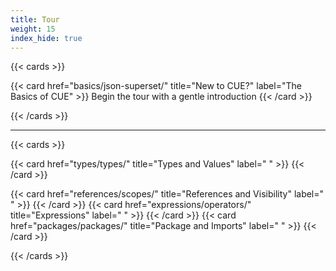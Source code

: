 ```yaml
---
title: Tour
weight: 15
index_hide: true
---
```


{{< cards >}}

{{< card href="basics/json-superset/" title="New to CUE?" label="The Basics of CUE" >}}
  Begin the tour with a gentle introduction
{{< /card >}}

{{< /cards >}}

<hr>

{{< cards >}}

{{< card href="types/types/" title="Types and Values" label=" " >}}
{{< /card >}}

{{< card href="references/scopes/" title="References and Visibility" label=" " >}}
{{< /card >}}
{{< card href="expressions/operators/" title="Expressions" label=" " >}}
{{< /card >}}
{{< card href="packages/packages/" title="Package and Imports" label=" " >}}
{{< /card >}}

{{< /cards >}}

<!-- TODO:postLG
*This tour of CUE is being actively developed, and its contents may migrate
into other sections of the CUE documentation site over time. In particular the
[Language Guide]({{</* relref "docs/language-guide" */>}}) will provide a deep
dive into CUE, covering many of the topics currently included here.*
-->
